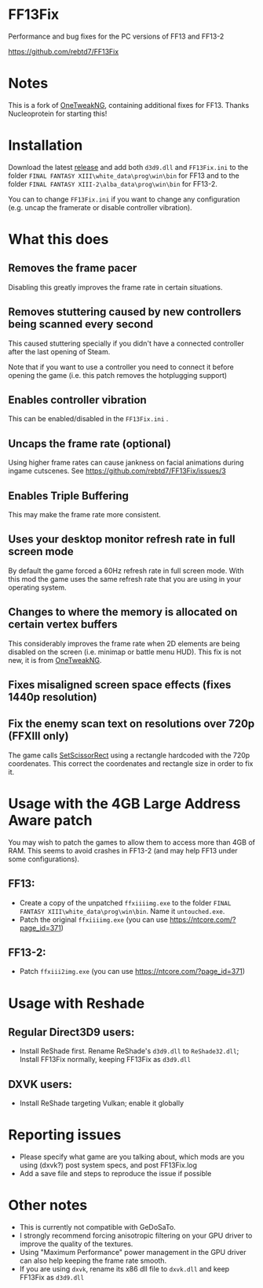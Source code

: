 # FF13Fix
Performance and bug fixes for the PC versions of FF13 and FF13-2

https://github.com/rebtd7/FF13Fix

# Notes
This is a fork of [OneTweakNG](https://github.com/Nucleoprotein/OneTweakNG), containing additional fixes for FF13.
Thanks Nucleoprotein for starting this!

# Installation
Download the latest [release](https://github.com/rebtd7/FF13Fix/releases) and add both ```d3d9.dll``` and ```FF13Fix.ini``` to the folder ```FINAL FANTASY XIII\white_data\prog\win\bin``` for FF13 and to the folder ```FINAL FANTASY XIII-2\alba_data\prog\win\bin``` for FF13-2.

You can to change ```FF13Fix.ini``` if you want to change any configuration (e.g. uncap the framerate or disable controller vibration).

# What this does

## Removes the frame pacer
Disabling this greatly improves the frame rate in certain situations.

## Removes stuttering caused by new controllers being scanned every second
This caused stuttering specially if you didn't have a connected controller after the last opening of Steam.

Note that if you want to use a controller you need to connect it before opening the game (i.e. this patch removes the hotplugging support)

## Enables controller vibration
This can be enabled/disabled in the ```FF13Fix.ini``` . 

## Uncaps the frame rate (optional)
Using higher frame rates can cause jankness on facial animations during ingame cutscenes.
See https://github.com/rebtd7/FF13Fix/issues/3

## Enables Triple Buffering
This may make the frame rate more consistent.

## Uses your desktop monitor refresh rate in full screen mode
By default the game forced a 60Hz refresh rate in full screen mode. With this mod the game uses the same refresh rate that you are using in your operating system.

## Changes to where the memory is allocated on certain vertex buffers
This considerably improves the frame rate when 2D elements are being disabled on the screen (i.e. minimap or battle menu HUD). This fix is not new, it is from [OneTweakNG](https://github.com/Nucleoprotein/OneTweakNG).

## Fixes misaligned screen space effects (fixes 1440p resolution)

## Fix the enemy scan text on resolutions over 720p (FFXIII only)
The game calls [SetScissorRect](https://docs.microsoft.com/en-us/windows/win32/api/d3d9helper/nf-d3d9helper-idirect3ddevice9-setscissorrect) using a rectangle hardcoded with the 720p coordenates. This correct the coordenates and rectangle size in order to fix it.

# Usage with the 4GB Large Address Aware patch
You may wish to patch the games to allow them to access more than 4GB of RAM. This seems to avoid crashes in FF13-2 (and may help FF13 under some configurations).
## FF13:
* Create a copy of the unpatched ```ffxiiiimg.exe``` to the folder ```FINAL FANTASY XIII\white_data\prog\win\bin```. Name it ```untouched.exe```.
* Patch the original ```ffxiiiimg.exe``` (you can use https://ntcore.com/?page_id=371)
## FF13-2: 
* Patch ```ffxiii2img.exe``` (you can use https://ntcore.com/?page_id=371)

# Usage with Reshade

## Regular Direct3D9 users:
* Install ReShade first. Rename ReShade's ```d3d9.dll``` to ```ReShade32.dll```; Install FF13Fix normally, keeping FF13Fix as ```d3d9.dll```
## DXVK users: 
* Install ReShade targeting Vulkan; enable it globally

# Reporting issues
* Please specify what game are you talking about, which mods are you using (dxvk?) post system specs, and post FF13Fix.log
* Add a save file and steps to reproduce the issue if possible

# Other notes
* This is currently not compatible with GeDoSaTo. 
* I strongly recommend forcing anisotropic filtering on your GPU driver to improve the quality of the textures.
* Using "Maximum Performance" power management in the GPU driver can also help keeping the frame rate smooth. 
* If you are using ```dxvk```, rename its x86 dll file to ```dxvk.dll``` and keep FF13Fix as ```d3d9.dll```
